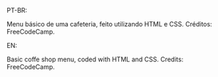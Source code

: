 PT-BR:

Menu básico de uma cafeteria, feito utilizando HTML e CSS.
Créditos: FreeCodeCamp.

EN:

Basic coffe shop menu, coded with HTML and CSS.
Credits: FreeCodeCamp.